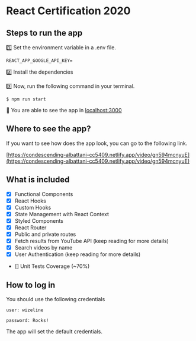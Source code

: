 # React Certification 2020

## Steps to run the app

:one: Set the environment variable in a .env file.

```.env
REACT_APP_GOOGLE_API_KEY=
```

:two: Install the dependencies

:three: Now, run the following command in your terminal.

```
$ npm run start
```

:tada: You are able to see the app in [localhost:3000](http://localhost:3000)

## Where to see the app?

If you want to see how does the app look, you can go to the following link.

[https://condescending-albattani-cc5409.netlify.app/video/gn594mcnyuE](https://condescending-albattani-cc5409.netlify.app/video/gn594mcnyuE)

## What is included

- [x] Functional Components
- [x] React Hooks
- [x] Custom Hooks
- [x] State Management with React Context
- [x] Styled Components
- [x] React Router
- [x] Public and private routes
- [x] Fetch results from YouTube API (keep reading for more details)
- [x] Search videos by name
- [x] User Authentication (keep reading for more details)
- [] Unit Tests Coverage (~70%)

## How to log in

You should use the following credentials

    user: wizeline

    password: Rocks!

The app will set the default credentials.
